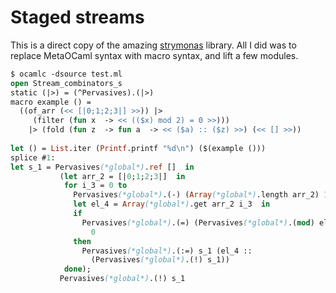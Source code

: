# Staged streams

This is a direct copy of the amazing
[strymonas](https://github.com/strymonas/staged-streams.ocaml) library. All I
did was to replace MetaOCaml syntax with macro syntax, and lift a few modules.

```ocaml
$ ocamlc -dsource test.ml
open Stream_combinators_s
static (|>) = (^Pervasives).(|>) 
macro example () =
  ((of_arr (<< [|0;1;2;3|] >>)) |>
     (filter (fun x  -> << (($x) mod 2) = 0 >>)))
    |> (fold (fun z  -> fun a  -> << ($a) :: ($z) >>) (<< [] >>))
  
let () = List.iter (Printf.printf "%d\n") ($(example ())) 
splice #1:
let s_1 = Pervasives(*global*).ref []  in
           (let arr_2 = [|0;1;2;3|]  in
            for i_3 = 0 to
              Pervasives(*global*).(-) (Array(*global*).length arr_2) 1 do
              let el_4 = Array(*global*).get arr_2 i_3  in
              if
                Pervasives(*global*).(=) (Pervasives(*global*).(mod) el_4 2)
                  0
              then
                Pervasives(*global*).(:=) s_1 (el_4 ::
                  (Pervasives(*global*).(!) s_1))
            done);
           Pervasives(*global*).(!) s_1
```
